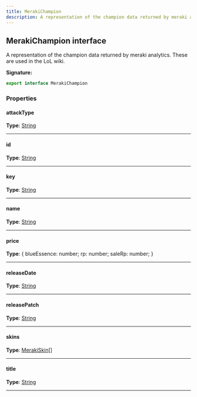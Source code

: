 ```yaml
---
title: MerakiChampion
description: A representation of the champion data returned by meraki analytics. These are used in the LoL wiki.
---
```


## MerakiChampion interface

A representation of the champion data returned by meraki analytics. These are used in the LoL wiki.

**Signature:**

```ts
export interface MerakiChampion 
```

### Properties

#### attackType



**Type**: [String](https://developer.mozilla.org/en-US/docs/Web/JavaScript/Reference/Global_Objects/String)

---

#### id



**Type**: [String](https://developer.mozilla.org/en-US/docs/Web/JavaScript/Reference/Global_Objects/String)

---

#### key



**Type**: [String](https://developer.mozilla.org/en-US/docs/Web/JavaScript/Reference/Global_Objects/String)

---

#### name



**Type**: [String](https://developer.mozilla.org/en-US/docs/Web/JavaScript/Reference/Global_Objects/String)

---

#### price



**Type**: {         blueEssence: number;         rp: number;         saleRp: number;     }

---

#### releaseDate



**Type**: [String](https://developer.mozilla.org/en-US/docs/Web/JavaScript/Reference/Global_Objects/String)

---

#### releasePatch



**Type**: [String](https://developer.mozilla.org/en-US/docs/Web/JavaScript/Reference/Global_Objects/String)

---

#### skins



**Type**: [MerakiSkin](/api/MerakiSkin.md)[]

---

#### title



**Type**: [String](https://developer.mozilla.org/en-US/docs/Web/JavaScript/Reference/Global_Objects/String)

---

